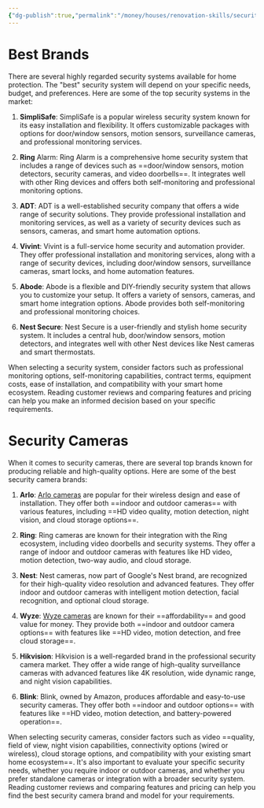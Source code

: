 ```yaml
---
{"dg-publish":true,"permalink":"/money/houses/renovation-skills/security-system/","tags":["oakmore"],"created":"Jul 06, 2023, 9:57 PM","updated":""}
---
```



# Best Brands

There are several highly regarded security systems available for home protection. The "best" security system will depend on your specific needs, budget, and preferences. Here are some of the top security systems in the market:

1. **SimpliSafe**: SimpliSafe is a popular wireless security system known for its easy installation and flexibility. It offers customizable packages with options for door/window sensors, motion sensors, surveillance cameras, and professional monitoring services.
    
2. **Ring** Alarm: Ring Alarm is a comprehensive home security system that includes a range of devices such as ==door/window sensors, motion detectors, security cameras, and video doorbells==. It integrates well with other Ring devices and offers both self-monitoring and professional monitoring options.
    
3. **ADT**: ADT is a well-established security company that offers a wide range of security solutions. They provide professional installation and monitoring services, as well as a variety of security devices such as sensors, cameras, and smart home automation options.
    
4. **Vivint**: Vivint is a full-service home security and automation provider. They offer professional installation and monitoring services, along with a range of security devices, including door/window sensors, surveillance cameras, smart locks, and home automation features.
    
5. **Abode**: Abode is a flexible and DIY-friendly security system that allows you to customize your setup. It offers a variety of sensors, cameras, and smart home integration options. Abode provides both self-monitoring and professional monitoring choices.
    
6. **Nest Secure**: Nest Secure is a user-friendly and stylish home security system. It includes a central hub, door/window sensors, motion detectors, and integrates well with other Nest devices like Nest cameras and smart thermostats.
    

When selecting a security system, consider factors such as professional monitoring options, self-monitoring capabilities, contract terms, equipment costs, ease of installation, and compatibility with your smart home ecosystem. Reading customer reviews and comparing features and pricing can help you make an informed decision based on your specific requirements.

# Security Cameras

When it comes to security cameras, there are several top brands known for producing reliable and high-quality options. Here are some of the best security camera brands:

1. **Arlo**: [Arlo cameras](https://www.arlo.com/en-us/cameras) are popular for their wireless design and ease of installation. They offer both ==indoor and outdoor cameras== with various features, including ==HD video quality, motion detection, night vision, and cloud storage options==.
    
2. **Ring**: Ring cameras are known for their integration with the Ring ecosystem, including video doorbells and security systems. They offer a range of indoor and outdoor cameras with features like HD video, motion detection, two-way audio, and cloud storage.
    
3. **Nest**: Nest cameras, now part of Google's Nest brand, are recognized for their high-quality video resolution and advanced features. They offer indoor and outdoor cameras with intelligent motion detection, facial recognition, and optional cloud storage.
    
4. **Wyze**: [Wyze cameras](https://www.wyze.com/) are known for their ==affordability== and good value for money. They provide both ==indoor and outdoor camera options== with features like ==HD video, motion detection, and free cloud storage==.
    
5. **Hikvision**: Hikvision is a well-regarded brand in the professional security camera market. They offer a wide range of high-quality surveillance cameras with advanced features like 4K resolution, wide dynamic range, and night vision capabilities.
    
6. **Blink**: Blink, owned by Amazon, produces affordable and easy-to-use security cameras. They offer both ==indoor and outdoor options== with features like ==HD video, motion detection, and battery-powered operation==.
    

When selecting security cameras, consider factors such as video ==quality, field of view, night vision capabilities, connectivity options (wired or wireless), cloud storage options, and compatibility with your existing smart home ecosystem==. It's also important to evaluate your specific security needs, whether you require indoor or outdoor cameras, and whether you prefer standalone cameras or integration with a broader security system. Reading customer reviews and comparing features and pricing can help you find the best security camera brand and model for your requirements.